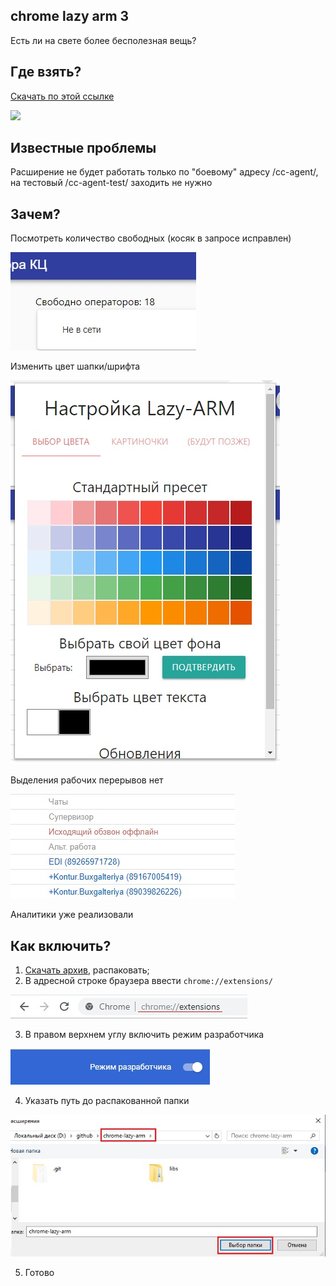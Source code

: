## chrome lazy arm 3

Есть ли на свете более бесполезная вещь?

## Где взять?
[Скачать по этой ссылке](https://github.com/JustMonk/chrome-lazy-arm/releases/download/3.0/chrome-lazy-arm-3.rar)

![](screenshoot/demo.jpg)

## Известные проблемы

Расширение не будет работать только по "боевому" адресу /cc-agent/, на тестовый /cc-agent-test/ заходить не нужно

## Зачем?

Посмотреть количество свободных (косяк в запросе исправлен)

![](screenshoots/free.jpg)

Изменить цвет шапки/шрифта

![](screenshoots/settings.jpg)

Выделения рабочих перерывов нет

![](screenshoots/status_color.jpg)

Аналитики уже реализовали

## Как включить?

1) [Скачать архив](https://github.com/JustMonk/chrome-lazy-arm/releases/download/3.0/chrome-lazy-arm-3.rar), распаковать;
2) В адресной строке браузера ввести `chrome://extensions/`

![](screenshoots/chrome_extensions_path.jpg)

3) В правом верхнем углу включить режим разработчика

![](screenshoots/dev_mode.jpg)

4) Указать путь до распакованной папки

![](screenshoots/path.jpg)

5) Готово
